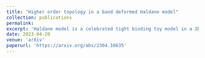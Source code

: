 ```yaml
---
title: "Higher order topology in a band deformed Haldane model"
collection: publications
permalink: 
excerpt: 'Haldane model is a celebrated tight binding toy model in a 2D honeycomb lattice that exhibits quantized Hall conductance in the absence of an external magnetic field. In our work, we deform the bands of the Haldane model smoothly by varying one of its three nearest neighbour hopping amplitudes ($t_1$), while keeping the other two ($t$) fixed. In our work, we deform the bands of the Haldane model smoothly by varying one of its three nearest neighbour hopping amplitudes ($t_1$), while keeping the other two ($t$) fixed. This breaks the $C_3$ symmetry of the Hamiltonian, while the $M_x*T$ symmetry is preserved. The symmetry breaking causes the Dirac cones to shift from the $$K$$ and the $K'$ points in the Brillouin zone (BZ) to an intermediate $M$ point. This is evident from the Berry curvature plots which show a similar shift in the corresponding values as a function of '
date: 2023-04-20
venue: 'arXiv'
paperurl: 'https://arxiv.org/abs/2304.10635'
---
```

